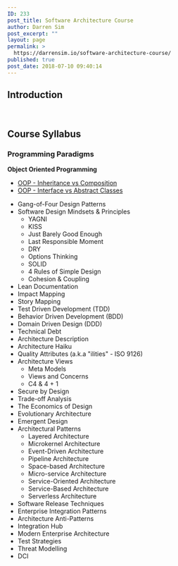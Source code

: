 ```yaml
---
ID: 233
post_title: Software Architecture Course
author: Darren Sim
post_excerpt: ""
layout: page
permalink: >
  https://darrensim.io/software-architecture-course/
published: true
post_date: 2018-07-10 09:40:14
---
```

<h2>Introduction</h2>
&nbsp;
<h2>Course Syllabus</h2>
<h3>Programming Paradigms</h3>
<strong>Object Oriented Programming</strong>
<ul>
 	<li><a href="https://slides.com/darrensimio/oop-inheritance-composition/" target="_blank" rel="noopener">OOP - Inheritance vs Composition</a></li>
 	<li><a href="https://slides.com/darrensimio/oop-interface-abstract-classes" target="_blank" rel="noopener">OOP - Interface vs Abstract Classes</a></li>
</ul>
<ul>
 	<li>Gang-of-Four Design Patterns</li>
 	<li>Software Design Mindsets &amp; Principles
<ul>
 	<li>YAGNI</li>
 	<li>KISS</li>
 	<li>Just Barely Good Enough</li>
 	<li>Last Responsible Moment</li>
 	<li>DRY</li>
 	<li>Options Thinking</li>
 	<li>SOLID</li>
 	<li>4 Rules of Simple Design</li>
 	<li>Cohesion &amp; Coupling</li>
</ul>
</li>
 	<li>Lean Documentation</li>
 	<li>Impact Mapping</li>
 	<li>Story Mapping</li>
 	<li>Test Driven Development (TDD)</li>
 	<li>Behavior Driven Development (BDD)</li>
 	<li>Domain Driven Design (DDD)</li>
 	<li>Technical Debt</li>
 	<li>Architecture Description</li>
 	<li>Architecture Haiku</li>
 	<li>Quality Attributes (a.k.a "ilities" - ISO 9126)</li>
 	<li>Architecture Views
<ul>
 	<li>Meta Models</li>
 	<li>Views and Concerns</li>
 	<li>C4 &amp; 4 + 1</li>
</ul>
</li>
 	<li>Secure by Design</li>
 	<li>Trade-off Analysis</li>
 	<li>The Economics of Design</li>
 	<li>Evolutionary Architecture</li>
 	<li>Emergent Design</li>
 	<li>Architectural Patterns
<ul>
 	<li>Layered Architecture</li>
 	<li>Microkernel Architecture</li>
 	<li>Event-Driven Architecture</li>
 	<li>Pipeline Architecture</li>
 	<li>Space-based Architecture</li>
 	<li>Micro-service Architecture</li>
 	<li>Service-Oriented Architecture</li>
 	<li>Service-Based Architecture</li>
 	<li>Serverless Architecture</li>
</ul>
</li>
 	<li>Software Release Techniques</li>
 	<li>Enterprise Integration Patterns</li>
 	<li>Architecture Anti-Patterns</li>
 	<li>Integration Hub</li>
 	<li>Modern Enterprise Architecture</li>
 	<li>Test Strategies</li>
 	<li>Threat Modelling</li>
 	<li>DCI</li>
</ul>
